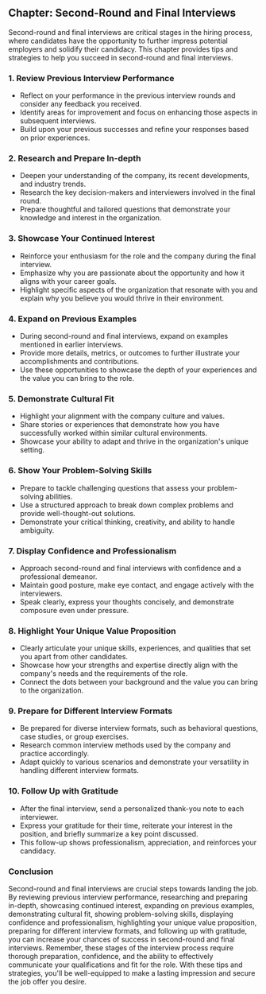 Chapter: Second-Round and Final Interviews
------------------------------------------

Second-round and final interviews are critical stages in the hiring process, where candidates have the opportunity to further impress potential employers and solidify their candidacy. This chapter provides tips and strategies to help you succeed in second-round and final interviews.

### **1. Review Previous Interview Performance**

* Reflect on your performance in the previous interview rounds and consider any feedback you received.
* Identify areas for improvement and focus on enhancing those aspects in subsequent interviews.
* Build upon your previous successes and refine your responses based on prior experiences.

### **2. Research and Prepare In-depth**

* Deepen your understanding of the company, its recent developments, and industry trends.
* Research the key decision-makers and interviewers involved in the final round.
* Prepare thoughtful and tailored questions that demonstrate your knowledge and interest in the organization.

### **3. Showcase Your Continued Interest**

* Reinforce your enthusiasm for the role and the company during the final interview.
* Emphasize why you are passionate about the opportunity and how it aligns with your career goals.
* Highlight specific aspects of the organization that resonate with you and explain why you believe you would thrive in their environment.

### **4. Expand on Previous Examples**

* During second-round and final interviews, expand on examples mentioned in earlier interviews.
* Provide more details, metrics, or outcomes to further illustrate your accomplishments and contributions.
* Use these opportunities to showcase the depth of your experiences and the value you can bring to the role.

### **5. Demonstrate Cultural Fit**

* Highlight your alignment with the company culture and values.
* Share stories or experiences that demonstrate how you have successfully worked within similar cultural environments.
* Showcase your ability to adapt and thrive in the organization's unique setting.

### **6. Show Your Problem-Solving Skills**

* Prepare to tackle challenging questions that assess your problem-solving abilities.
* Use a structured approach to break down complex problems and provide well-thought-out solutions.
* Demonstrate your critical thinking, creativity, and ability to handle ambiguity.

### **7. Display Confidence and Professionalism**

* Approach second-round and final interviews with confidence and a professional demeanor.
* Maintain good posture, make eye contact, and engage actively with the interviewers.
* Speak clearly, express your thoughts concisely, and demonstrate composure even under pressure.

### **8. Highlight Your Unique Value Proposition**

* Clearly articulate your unique skills, experiences, and qualities that set you apart from other candidates.
* Showcase how your strengths and expertise directly align with the company's needs and the requirements of the role.
* Connect the dots between your background and the value you can bring to the organization.

### **9. Prepare for Different Interview Formats**

* Be prepared for diverse interview formats, such as behavioral questions, case studies, or group exercises.
* Research common interview methods used by the company and practice accordingly.
* Adapt quickly to various scenarios and demonstrate your versatility in handling different interview formats.

### **10. Follow Up with Gratitude**

* After the final interview, send a personalized thank-you note to each interviewer.
* Express your gratitude for their time, reiterate your interest in the position, and briefly summarize a key point discussed.
* This follow-up shows professionalism, appreciation, and reinforces your candidacy.

### Conclusion

Second-round and final interviews are crucial steps towards landing the job. By reviewing previous interview performance, researching and preparing in-depth, showcasing continued interest, expanding on previous examples, demonstrating cultural fit, showing problem-solving skills, displaying confidence and professionalism, highlighting your unique value proposition, preparing for different interview formats, and following up with gratitude, you can increase your chances of success in second-round and final interviews. Remember, these stages of the interview process require thorough preparation, confidence, and the ability to effectively communicate your qualifications and fit for the role. With these tips and strategies, you'll be well-equipped to make a lasting impression and secure the job offer you desire.
